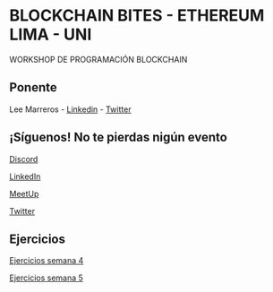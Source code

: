 # BLOCKCHAIN BITES - ETHEREUM LIMA - UNI

WORKSHOP DE PROGRAMACIÓN BLOCKCHAIN

## Ponente

Lee Marreros - [Linkedin](https://www.linkedin.com/in/lee-marreros/) - [Twitter](https://twitter.com/LeeMarreros)

## ¡Síguenos! No te pierdas nigún evento

[Discord](https://discord.gg/7hJBfgfpvs)

[LinkedIn](https://www.linkedin.com/company/blockchain-bites-es/)

[MeetUp](https://www.meetup.com/blockchain-bites)

[Twitter](https://twitter.com/bbitesschool)

## Ejercicios

[Ejercicios semana 4](https://github.com/Blockchain-Bites/bbites-ethlima-uni/tree/main/contracts/class04)

[Ejercicios semana 5](https://github.com/Blockchain-Bites/bbites-ethlima-uni/tree/main/contracts/class05)
